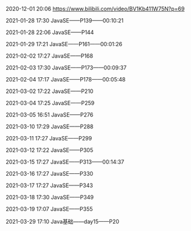 2020-12-01 20:06		https://www.bilibili.com/video/BV1Kb411W75N?p=69

2021-01-28 17:30		JavaSE——P139——00:10:21

2021-01-28 22:06		JavaSE——P144

2021-01-29 17:21		JavaSE——P161——00:01:26

2021-02-02 17:27		JavaSE——P168

2021-02-03 17:30		JavaSE——P173——00:09:37

2021-02-04 17:17		JavaSE——P178——00:05:48

2021-03-02 17:22		JavaSE——P210

2021-03-04 17:25		JavaSE——P259

2021-03-05 16:51		JavaSE——P276

2021-03-10 17:29		JavaSE——P288

2021-03-11 17:27		JavaSE——P299

2021-03-12 17:22		JavaSE——P305

2021-03-15 17:27		JavaSE——P313——00:14:37

2021-03-16 17:27		JavaSE——P330

2021-03-17 17:27		JavaSE——P343

2021-03-18 17:30		JavaSE——P349

2021-03-19 17:07		JavaSE——P355

2021-03-29 17:10		Java基础——day15——P20